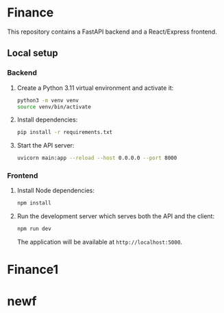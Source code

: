 # Finance

This repository contains a FastAPI backend and a React/Express frontend.

## Local setup

### Backend
1. Create a Python 3.11 virtual environment and activate it:
   ```bash
   python3 -m venv venv
   source venv/bin/activate
   ```
2. Install dependencies:
   ```bash
   pip install -r requirements.txt
   ```
3. Start the API server:
   ```bash
   uvicorn main:app --reload --host 0.0.0.0 --port 8000
   ```

### Frontend
1. Install Node dependencies:
   ```bash
   npm install
   ```
2. Run the development server which serves both the API and the client:
   ```bash
   npm run dev
   ```
   The application will be available at `http://localhost:5000`.

# Finance1
# newf
